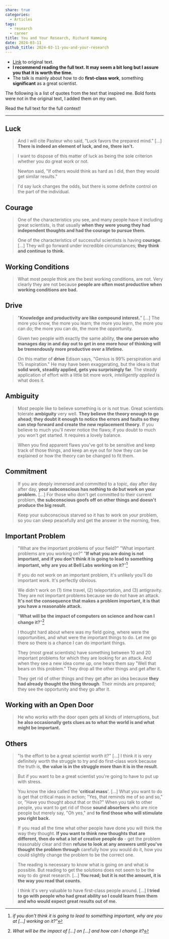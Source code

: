 ```yaml
---
share: true
categories:
  - Articles
tags:
  - research
  - career
title: You and Your Research, Richard Hamming
date: 2024-03-11
github_title: 2024-03-11-you-and-your-research
---
```


- [Link](https://www.cs.virginia.edu/~robins/YouAndYourResearch.html) to original text.
- **I recommend reading the full text. It may seem a bit long but I assure you that it is worth the time.**
- The talk is mainly about how to do **first-class work**, something **significant** as a great scientist.

The following is a list of quotes from the text that inspired me. Bold fonts were not in the original text, I added them on my own.

Read the full text for the full context!

---

## Luck

> And I will cite Pasteur who said, "Luck favors the prepared mind." \[...\]
> **There is indeed an element of luck, and no, there isn't.**

> I want to dispose of this matter of luck as being the sole criterion whether you do great work or not.

> Newton said, "If others would think as hard as I did, then they would get similar results."

> I'd say luck changes the odds, but there is some definite control on the part of the individual.

## Courage

> One of the characteristics you see, and many people have it including great scientists, is that usually **when they were young they had independent thoughts and had the courage to pursue them.**

> One of the characteristics of successful scientists is having **courage**. \[...\]
> They will go forward under incredible circumstances; **they think and continue to think.**

## Working Conditions

> What most people think are the best working conditions, are not. Very clearly they are not because **people are often most productive when working conditions are bad.**

## Drive

> "**Knowledge and productivity are like compound interest.**" \[...\] The more you know, the more you learn; the more you learn, the more you can do; the more you can do, the more the opportunity.

> Given two people with exactly the same ability, **the one person who manages day in and day out to get in one more hour of thinking will be tremendously more productive over a lifetime.**

> On this matter of **drive** Edison says, "Genius is 99% perspiration and 1% inspiration." He may have been exaggerating, but the idea is that **solid work, steadily applied, gets you surprisingly far**. The steady application of effort with a little bit more work, *intelligently applied* is what does it.

## Ambiguity

> Most people like to believe something is or is not true. Great scientists tolerate **ambiguity** very well. **They believe the theory enough to go ahead; they doubt it enough to notice the errors and faults so they can step forward and create the new replacement theory.** If you believe to much you'll never notice the flaws; if you doubt to much you won't get started. It requires a lovely balance.

> When you find apparent flaws you've got to be sensitive and keep track of those things, and keep an eye out for how they can be explained or how the theory can be changed to fit them.

## Commitment

> If you are deeply immersed and committed to a topic, day after day after day, **your subconscious has nothing to do but work on your problem.** \[...\] For those who don't get committed to their current problem, **the subconscious goofs off on other things and doesn't produce the big result**.

> Keep your subconscious starved so it has to work on *your* problem, so you can sleep peacefully and get the answer in the morning, free.

## Important Problem

> "What are the important problems of your field?"
> "What important problems are you working on?"
> "**If what you are doing is not important, and if you don't think it is going to lead to something important, why are you at Bell Labs working on it?**"[^1]

> If you do not work on an important problem, it's unlikely you'll do important work. It's perfectly obvious.

> We didn't work on (1) time travel, (2) teleportation, and (3) antigravity. They are not important problems because we do not have an attack. **It's not the consequence that makes a problem important, it is that you have a reasonable attack.**

> "**What will be the impact of computers on science and how can I change it?**"[^2]

> I thought hard about where was my field going, where were the opportunities, and what were the important things to do. Let me go there so there is a chance I can do important things.

> They (most great scientists) have something between 10 and 20 important problems for which they are looking for an attack. And when they see a new idea come up, one hears them say "Well that bears on this problem." They drop all the other things and get after it.

> They get rid of other things and they get after an idea because **they had already thought the thing through**. Their minds are prepared; they see the opportunity and they go after it.

## Working with an Open Door

> He who works with the door open gets all kinds of interruptions, but **he also occasionally gets clues as to what the world is and what might be important.**

## Others

> "Is the effort to be a great scientist worth it?" \[...\] I think it is very definitely worth the struggle to try and do first-class work because the truth is, **the value is in the struggle more than it is in the result**.

> But if you want to be a great scientist you're going to have to put up with stress.

> You know the idea called the '**critical mass**'. \[...\] What you want to do is get that critical mass in action; "Yes, that reminds me of so and so," or, "Have you thought about that or this?" When you talk to other people, you want to get rid of those **sound absorbers** who are nice people but merely say, "Oh yes," and **to find those who will stimulate you right back.**

> If you read all the time what other people have done you will think the way they thought. **If you want to think new thoughts that are different, then do what a lot of creative people do** - get the problem reasonably clear and then **refuse to look at any answers until you've thought the problem through** carefully how you would do it, how you could slightly change the problem to be the correct one.

> The reading is necessary to know what is going on and what is possible. But reading to get the solutions does not seem to be the way to do great research. \[...\] **You read; but it is not the amount, it is the way you read that counts.**

> I think it's very valuable to have first-class people around. \[...\] **I tried to go with people who had great ability so I could learn from them and who would expect great results out of me.**

[^1]: *if you don't think it is going to lead to something important, why are you at \[...\] working on it?"*
[^2]: *What will be the impact of \[...\] on \[...\] and how can I change it?*
